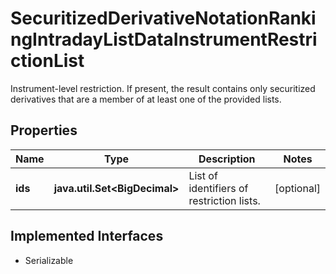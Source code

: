 

# SecuritizedDerivativeNotationRankingIntradayListDataInstrumentRestrictionList

Instrument-level restriction. If present, the result contains only securitized derivatives that are a member of at least one of the provided lists.

## Properties

Name | Type | Description | Notes
------------ | ------------- | ------------- | -------------
**ids** | **java.util.Set&lt;BigDecimal&gt;** | List of identifiers of restriction lists. |  [optional]


## Implemented Interfaces

* Serializable


